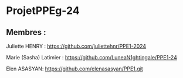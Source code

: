 # ProjetPPEg-24

## Membres :

Juliette HENRY : https://github.com/juliettehnr/PPE1-2024

Marie (Sasha) Latimier : https://github.com/LuneaN1ghtingale/PPE1-24

Elen ASASYAN: https://github.com/elenasasyan/PPE1.git
